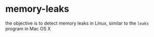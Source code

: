 # memory-leaks
the objective is to detect memory leaks in Linux, similar to the `leaks` program in Mac OS X
